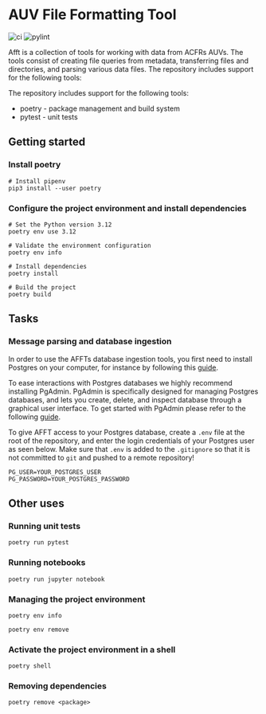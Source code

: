 # AUV File Formatting Tool

![ci](https://github.com/markvilar/raft/actions/workflows/ci.yml/badge.svg)
![pylint](https://github.com/markvilar/raft/actions/workflows/pylint.yml/badge.svg)

Afft is a collection of tools for working with data from ACFRs AUVs. The
tools consist of creating file queries from metadata, transferring files and 
directories, and parsing various data files. The repository includes support 
for the following tools:

The repository includes support for the following tools:
* poetry - package management and build system
* pytest - unit tests


## Getting started

### Install poetry

```shell
# Install pipenv
pip3 install --user poetry
```

### Configure the project environment and install dependencies

```shell
# Set the Python version 3.12
poetry env use 3.12

# Validate the environment configuration
poetry env info
```

```shell
# Install dependencies
poetry install

# Build the project
poetry build
```

## Tasks

### Message parsing and database ingestion

In order to use the AFFTs database ingestion tools, you first need to install
Postgres on your computer, for instance by following this [guide](https://www.devart.com/dbforge/postgresql/how-to-install-postgresql-on-linux/). 

To ease interactions with Postgres databases we highly recommend installing PgAdmin. PgAdmin is specifically designed for managing Postgres databases, and lets you create, delete, and inspect database through a graphical user interface. To get started with PgAdmin please refer to the following [guide](https://www.pgadmin.org/docs/pgadmin4/8.11/getting_started.html#).

To give AFFT access to your Postgres database, create a `.env` file at the root of the repository, and enter the login credentials of your Postgres user as seen below. Make sure that `.env` is added to the `.gitignore` so that it is not committed to `git` and pushed to a remote repository!

```text
PG_USER=YOUR_POSTGRES_USER
PG_PASSWORD=YOUR_POSTGRES_PASSWORD
```


## Other uses

### Running unit tests

```shell
poetry run pytest
```

### Running notebooks

```shell
poetry run jupyter notebook
```

### Managing the project environment

```shell
poetry env info
```

```shell
poetry env remove
```

### Activate the project environment in a shell

```shell
poetry shell
```

### Removing dependencies

```shell
poetry remove <package>
```
